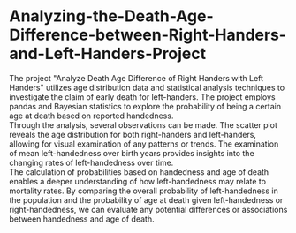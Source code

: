 # Analyzing-the-Death-Age-Difference-between-Right-Handers-and-Left-Handers-Project
The project "Analyze Death Age Difference of Right Handers with Left Handers" utilizes age distribution data and statistical analysis techniques to investigate the claim of early death for left-handers. The project employs pandas and Bayesian statistics to explore the probability of being a certain age at death based on reported handedness.  
Through the analysis, several observations can be made. The scatter plot reveals the age distribution for both right-handers and left-handers, allowing for visual examination of any patterns or trends. The examination of mean left-handedness over birth years provides insights into the changing rates of left-handedness over time.  
The calculation of probabilities based on handedness and age of death enables a deeper understanding of how left-handedness may relate to mortality rates. By comparing the overall probability of left-handedness in the population and the probability of age at death given left-handedness or right-handedness, we can evaluate any potential differences or associations between handedness and age of death. 
